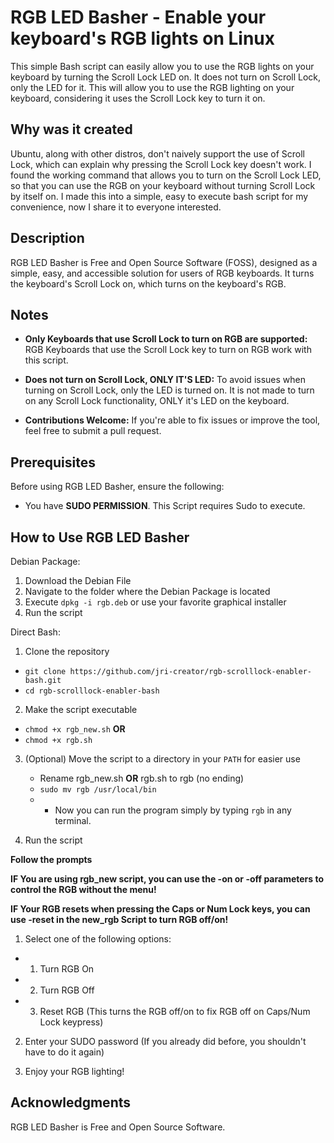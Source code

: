 


# RGB LED Basher - Enable your keyboard's RGB lights on Linux

This simple Bash script can easily allow you to use the RGB lights on your
keyboard by turning the Scroll Lock LED on. It does not turn on Scroll Lock,
only the LED for it. This will allow you to use the RGB lighting on your keyboard,
considering it uses the Scroll Lock key to turn it on.

## Why was it created

Ubuntu, along with other distros, don't naively support the use of Scroll Lock,
which can explain why pressing the Scroll Lock key doesn't work. I found the working
command that allows you to turn on the Scroll Lock LED, so that you can use the RGB on
your keyboard without turning Scroll Lock by itself on. I made this into a simple,
easy to execute bash script for my convenience, now I share it to everyone interested.

## Description

RGB LED Basher is Free and Open Source Software (FOSS), designed as a
simple, easy, and accessible solution for users of RGB keyboards. It 
turns the keyboard's Scroll Lock on, which turns on the keyboard's RGB.

## Notes

-   **Only Keyboards that use Scroll Lock to turn on RGB are supported:**
    RGB Keyboards that use the Scroll Lock key to turn on RGB work with this 
    script.

-   **Does not turn on Scroll Lock, ONLY IT'S LED:** To avoid issues when
    turning on Scroll Lock, only the LED is turned on. It is not made to turn
    on any Scroll Lock functionality, ONLY it's LED on the keyboard.
    
-   **Contributions Welcome:** If you're able to fix issues or improve
    the tool, feel free to submit a pull request.

## Prerequisites

Before using RGB LED Basher, ensure the following:

-   You have **SUDO PERMISSION**. This Script requires Sudo to execute.

## How to Use RGB LED Basher

Debian Package:
1.  Download the Debian File
2.  Navigate to the folder where the Debian Package is located
3.  Execute `dpkg -i rgb.deb` or use your favorite graphical installer
4.  Run the script


Direct Bash:

1.  Clone the repository
  - `git clone https://github.com/jri-creator/rgb-scrolllock-enabler-bash.git`
  - `cd rgb-scrolllock-enabler-bash`
2.  Make the script executable
   - `chmod +x rgb_new.sh` **OR**
   - `chmod +x rgb.sh`
3.  (Optional) Move the script to a directory in your `PATH` for easier
    use
    - Rename rgb_new.sh **OR** rgb.sh to rgb (no ending)
    - `sudo mv rgb /usr/local/bin`
    -    -    Now you can run the program simply by typing `rgb` in any
        terminal.

4. Run the script

**Follow the prompts**

**IF You are using rgb_new script, you can use the -on or -off parameters to 
control the RGB without the menu!**

**IF Your RGB resets when pressing the Caps or Num Lock keys, you can use -reset in 
the new_rgb Script to turn RGB off/on!**

1.  Select one of the following options:
   - 1. Turn RGB On
   - 2. Turn RGB Off
   - 3. Reset RGB (This turns the RGB off/on to fix RGB off on Caps/Num Lock keypress)
        
2.  Enter your SUDO password (If you already did before, you shouldn't have
    to do it again)

3.  Enjoy your RGB lighting!

## Acknowledgments

RGB LED Basher is Free and Open Source Software.
